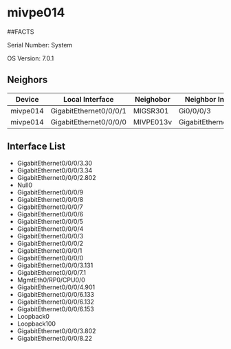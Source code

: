 # mivpe014

##FACTS

Serial Number: System

OS Version: 7.0.1


## Neighors

|Device | Local Interface | Neighobor | Neighbor Interface |
|-------|-----------------|-----------|--------------------|
| mivpe014 | GigabitEthernet0/0/0/1 | MIGSR301 | Gi0/0/0/3 |
| mivpe014 | GigabitEthernet0/0/0/0 | MIVPE013v | GigabitEthernet0/0/0/0 |


## Interface List

  - GigabitEthernet0/0/0/3.30
  - GigabitEthernet0/0/0/3.34
  - GigabitEthernet0/0/0/2.802
  - Null0
  - GigabitEthernet0/0/0/9
  - GigabitEthernet0/0/0/8
  - GigabitEthernet0/0/0/7
  - GigabitEthernet0/0/0/6
  - GigabitEthernet0/0/0/5
  - GigabitEthernet0/0/0/4
  - GigabitEthernet0/0/0/3
  - GigabitEthernet0/0/0/2
  - GigabitEthernet0/0/0/1
  - GigabitEthernet0/0/0/0
  - GigabitEthernet0/0/0/3.131
  - GigabitEthernet0/0/0/7.1
  - MgmtEth0/RP0/CPU0/0
  - GigabitEthernet0/0/0/4.901
  - GigabitEthernet0/0/0/6.133
  - GigabitEthernet0/0/0/6.132
  - GigabitEthernet0/0/0/6.153
  - Loopback0
  - Loopback100
  - GigabitEthernet0/0/0/3.802
  - GigabitEthernet0/0/0/8.22

